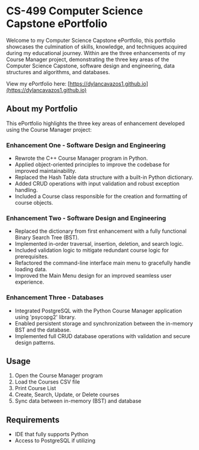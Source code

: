 # CS-499 Computer Science Capstone ePortfolio 

Welcome to my Computer Science Capstone ePortfolio, this portfolio showcases the culmination of skills, knowledge, and techniques acquired during my educational journey. Within are the three enhancements of my Course Manager project, demonstrating the three key areas of the Computer Science Capstone, software design and engineering, data structures and algorithms, and databases. 

View my ePortfolio here: 
[https://dylancavazos1.github.io](https://dylancavazos1.github.io)

## About my Portfolio
This ePortfolio highlights the three key areas of enhancement developed using the Course Manager project:

### Enhancement One - Software Design and Engineering
- Rewrote the C++ Course Manager program in Python.
- Applied object-oriented principles to improve the codebase for improved maintainability.
- Replaced the Hash Table data structure with a built-in Python dictionary. 
- Added CRUD operations with input validation and robust exception handling.
- Included a Course class responsible for the creation and formatting of course objects.

### Enhancement Two - Software Design and Engineering
- Replaced the dictionary from first enhancement with a fully functional Binary Search Tree (BST).
- Implemented in-order traversal, insertion, deletion, and search logic.
- Included validation logic to mitigate redundant course logic for prerequisites.
- Refactored the command-line interface main menu to gracefully handle loading data.
- Improved the Main Menu design for an improved seamless user experience.

### Enhancement Three - Databases
- Integrated PostgreSQL with the Python Course Manager application using 'psycopg2' library.
- Enabled persistent storage and synchronization between the in-memory BST and the database.
- Implemented full CRUD database operations with validation and secure design patterns.

## Usage
1. Open the Course Manager program
2. Load the Courses CSV file
3. Print Course List
4. Create, Search, Update, or Delete courses
5. Sync data between in-memory (BST) and database

## Requirements
- IDE that fully supports Python
- Access to PostgreSQL if utilizing
